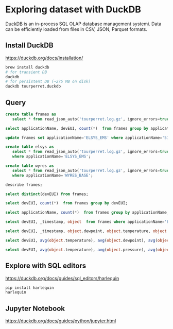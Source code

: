 # Exploring dataset with DuckDB

[DuckDB](https://duckdb.org/) is an in-process SQL OLAP database management systemi. Data can be efficiently loaded from files in CSV, JSON, Parquet formats.

## Install DuckDB

https://duckdb.org/docs/installation/

```bash
brew install duckdb
# for transient DB
duckdb
# for persistent DB (~275 MB on disk)
duckdb tourperret.duckdb
```

## Query

```sql
create table frames as
   select * from read_json_auto('tourperret.log.gz', ignore_errors=true);

select applicationName, devEUI, count(*)  from frames group by applicationName, devEUI;

update frames set applicationName='ELSYS_EMS' where applicationName='51c7ba4f796a50a3352d318d1e8ff26d';

create table elsys as
   select * from read_json_auto('tourperret.log.gz', ignore_errors=true)
   where applicationName='ELSYS_EMS';

create table wyres as
   select * from read_json_auto('tourperret.log.gz', ignore_errors=true)
   where applicationName='WYRES_BASE';

describe frames;

select distinct(devEUI) from frames;

select devEUI, count(*)  from frames group by devEUI;

select applicationName, count(*)  from frames group by applicationName;

select devEUI, _timestamp, object  from frames where applicationName='ELSYS_EMS';

select devEUI, _timestamp, object.dewpoint, object.temperature, object.humidity  from frames where applicationName='ELSYS_EMS';

select devEUI, avg(object.temperature), avg(object.dewpoint), avg(object.humidity)  from frames where applicationName='ELSYS_EMS' group by devEUI;

select devEUI, avg(object.temperature), avg(object.pressure), avg(object.light) from frames where applicationName='WYRES_BASE' group by devEUI;

```


## Explore with SQL editors

https://duckdb.org/docs/guides/sql_editors/harlequin

```bash
pip install harlequin
harlequin
```

## Jupyter Notebook

https://duckdb.org/docs/guides/python/jupyter.html

